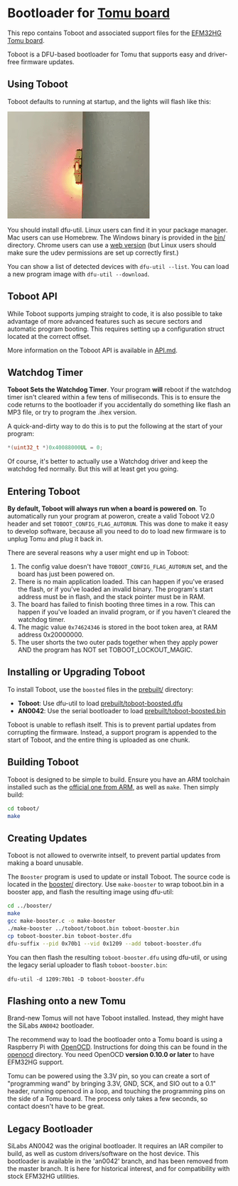 # Bootloader for [Tomu board](http://tomu.im)

This repo contains Toboot and associated support files for the [EFM32HG Tomu board](https://github.com/im-tomu/tomu-hardware).

Toboot is a DFU-based bootloader for Tomu that supports easy and driver-free firmware updates.

## Using Toboot

Toboot defaults to running at startup, and the lights will flash like this:

![Toboot Pattern](media/toboot-mode.gif?raw=true "Toboot Pattern")

You should install dfu-util.  Linux users can find it in your package manager.  Mac users can use Homebrew.  The Windows binary is provided in the [bin/](./bin) directory.  Chrome users can use a [web version](https://devanlai.github.io/webdfu/dfu-util/) (but Linux users should make sure the udev permissions are set up correctly first.)

You can show a list of detected devices with `dfu-util --list`.  You can load a new program image with `dfu-util --download`.

## Toboot API

While Toboot supports jumping straight to code, it is also possible to take advantage of more advanced features such as secure sectors and automatic program booting.  This requires setting up a configuration struct located at the correct offset.

More information on the Toboot API is available in [API.md](API.md).

## Watchdog Timer

**Toboot Sets the Watchdog Timer**.  Your program **will** reboot if the watchdog timer isn't cleared within a few tens of milliseconds.  This is to ensure the code returns to the bootloader if you accidentally do something like flash an MP3 file, or try to program the .ihex version.

A quick-and-dirty way to do this is to put the following at the start of your program:

````c++
*(uint32_t *)0x40088000UL = 0;
````

Of course, it's better to actually use a Watchdog driver and keep the watchdog fed normally.  But this will at least get you going.

## Entering Toboot

**By default, Toboot will always run when a board is powered on**.  To automatically run your program at poweron, create a valid Toboot V2.0 header and set `TOBOOT_CONFIG_FLAG_AUTORUN`.  This was done to make it easy to develop software, because all you need to do to load new firmware is to unplug Tomu and plug it back in.

There are several reasons why a user might end up in Toboot:

1. The config value doesn't have `TOBOOT_CONFIG_FLAG_AUTORUN` set, and the board has just been powered on.
1. There is no main application loaded.  This can happen if you've erased the flash, or if you've loaded an invalid binary.  The program's start address must be in flash, and the stack pointer must be in RAM.
1. The board has failed to finish booting three times in a row.  This can happen if you've loaded an invalid program, or if you haven't cleared the watchdog timer.
1. The magic value `0x74624346` is stored in the boot token area, at RAM address 0x20000000.
1. The user shorts the two outer pads together when they apply power AND the program has NOT set TOBOOT_LOCKOUT_MAGIC.

## Installing or Upgrading Toboot

To install Toboot, use the `boosted` files in the [prebuilt/](./prebuilt) directory:

* **Toboot**: Use dfu-util to load [prebuilt/toboot-boosted.dfu](./prebuilt/toboot-boosted.dfu)
* **AN0042**: Use the serial bootloader to load [prebuilt/toboot-boosted.bin](./prebuilt/toboot-boosted.bin)

Toboot is unable to reflash itself.  This is to prevent partial updates from corrupting the firmware.  Instead, a support program is appended to the start of Toboot, and the entire thing is uploaded as one chunk.

## Building Toboot

Toboot is designed to be simple to build.  Ensure you have an ARM toolchain installed such as the [official one from ARM](https://developer.arm.com/open-source/gnu-toolchain/gnu-rm), as well as `make`.  Then simply build:

````sh
cd toboot/
make
````

## Creating Updates

Toboot is not allowed to overwrite intself, to prevent partial updates from making a board unusable.

The `Booster` program is used to update or install Toboot.  The source code is located in the [booster/](./booster) directory.  Use `make-booster` to wrap toboot.bin in a booster app, and flash the resulting image using dfu-util:

````sh
cd ../booster/
make
gcc make-booster.c -o make-booster
./make-booster ../toboot/toboot.bin toboot-booster.bin
cp toboot-booster.bin toboot-boster.dfu
dfu-suffix --pid 0x70b1 --vid 0x1209 --add toboot-booster.dfu
````

You can then flash the resulting `toboot-booster.dfu` using dfu-util, or using the legacy serial uploader to flash `toboot-booster.bin`:

`dfu-util -d 1209:70b1 -D toboot-booster.dfu`

## Flashing onto a new Tomu

Brand-new Tomus will not have Toboot installed.  Instead, they might have the SiLabs `AN0042` bootloader.  

The recommend way to load the bootloader onto a Tomu board is using a Raspberry Pi with
[OpenOCD](http://openocd.org/). Instructions for doing this can be found in the
[openocd](openocd) directory. You need OpenOCD **version 0.10.0 or later** to
have EFM32HG support.

Tomu can be powered using the 3.3V pin, so you can create a sort of "programming wand" by bringing 3.3V, GND, SCK, and SIO out to a 0.1" header, running openocd in a loop, and touching the programming pins on the side of a Tomu board.  The process only takes a few seconds, so contact doesn't have to be great.

## Legacy Bootloader

SiLabs AN0042 was the original bootloader.  It requires an IAR compiler to build, as well as custom drivers/software on the host device.  This bootloader is available in the 'an0042' branch, and has been removed from the master branch.  It is here for historical interest, and for compatibility with stock EFM32HG utilities.
